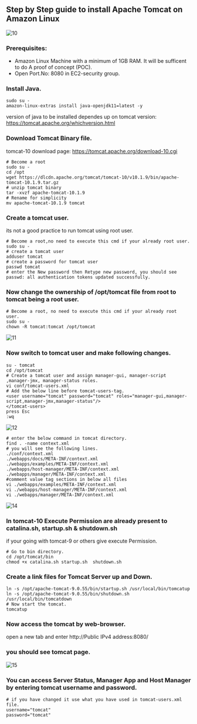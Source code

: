 ## Step by Step guide to install Apache Tomcat on Amazon Linux ##
![10](https://user-images.githubusercontent.com/119833411/241388181-f7114c28-8bd7-4b06-8911-4cb483b7a469.jpg)
### Prerequisites:
* Amazon Linux Machine with a minimum of 1GB RAM. It will be sufficent to do A proof of concept (POC).
* Open Port.No: 8080 in EC2-security group.
### Install Java.
```
sudo su - 
amazon-linux-extras install java-openjdk11=latest -y

```
version of java to be installed dependes up on tomcat version: https://tomcat.apache.org/whichversion.html
### Download Tomcat Binary file.
tomcat-10 download page: https://tomcat.apache.org/download-10.cgi
```
# Become a root
sudo su -
cd /opt
wget https://dlcdn.apache.org/tomcat/tomcat-10/v10.1.9/bin/apache-tomcat-10.1.9.tar.gz
# unzip tomcat binary
tar -xvzf apache-tomcat-10.1.9 
# Rename for simplicity 
mv apache-tomcat-10.1.9 tomcat
```
### Create a tomcat user.
its not a good practice to run tomcat using root user.
```
# Become a root,no need to execute this cmd if your already root user.
sudo su -
# create a tomcat user
adduser tomcat
# create a password for tomcat user
passwd tomcat 
# enter the New password then Retype new password, you should see passwd: all authentication tokens updated successfully.
```
### Now change the ownership of /opt/tomcat file from root to tomcat being a root user.
```
# Become a root, no need to execute this cmd if your already root user.
sudo su - 
chown -R tomcat:tomcat /opt/tomcat
```
![11](https://user-images.githubusercontent.com/119833411/241390867-eaff65ca-b903-4a1f-8011-0b90ead9213e.jpg)
### Now switch to tomcat user and make following changes.
```
su - tomcat
cd /opt/tomcat
# Create a tomcat user and assign manager-gui, manager-script ,manager-jmx, manager-status roles.
vi conf/tomcat-users.xml
# Add the below line before tomcat-users-tag.
<user username="tomcat" password="tomcat" roles="manager-gui,manager-script,manager-jmx,manager-status"/>
</tomcat-users>
press Esc
:wq 
```
![12](https://user-images.githubusercontent.com/119833411/241391537-6601999f-5c4d-4bfc-a3b7-d759cd2a4397.jpg)
```
# enter the below command in tomcat directory.
find . -name context.xml
# you will see the following lines.
./conf/context.xml
./webapps/docs/META-INF/context.xml
./webapps/examples/META-INF/context.xml
./webapps/host-manager/META-INF/context.xml
./webapps/manager/META-INF/context.xml
#comment value tag sections in below all files
vi ./webapps/examples/META-INF/context.xml
vi ./webapps/host-manager/META-INF/context.xml
vi ./webapps/manager/META-INF/context.xml
```
![14](https://user-images.githubusercontent.com/119833411/241392098-2ef70cfd-4645-4f7c-b60c-141f78454358.jpg)
### In tomcat-10 Execute Permission are already present to catalina.sh, startup.sh & shutdown.sh
if your going with tomcat-9 or others give execute Permission.
```
# Go to bin directory.
cd /opt/tomcat/bin
chmod +x catalina.sh startup.sh  shutdown.sh
```
### Create a link files for Tomcat Server up and Down.
```
ln -s /opt/apache-tomcat-9.0.55/bin/startup.sh /usr/local/bin/tomcatup
ln -s /opt/apache-tomcat-9.0.55/bin/shutdown.sh /usr/local/bin/tomcatdown
# Now start the tomcat. 
tomcatup
```
### Now access the tomcat by web-browser.
open a new tab and enter
http://Public IPv4 address:8080/

### you should see tomcat page.
![15](https://user-images.githubusercontent.com/119833411/241392947-688e9545-db12-4f3e-8c57-e97e40520a50.jpg)

### You can access Server Status, Manager App and Host Manager by entering tomcat username and password.
```
# if you have changed it use what you have used in tomcat-users.xml file.
username="tomcat" 
password="tomcat"

```

